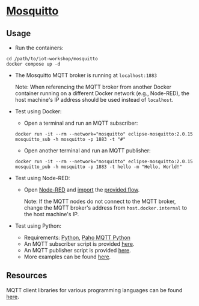 # [Mosquitto](https://mosquitto.org/)

## Usage
- Run the containers:
```
cd /path/to/iot-workshop/mosquitto
docker compose up -d
```

- The Mosquitto MQTT broker is running at `localhost:1883`

  Note: When referencing the MQTT broker from another Docker container running on a different Docker network (e.g., Node-RED), the host machine's IP address should be used instead of `localhost`.

- Test using Docker:
  - Open a terminal and run an MQTT subscriber:
  ```
  docker run -it --rm --network="mosquitto" eclipse-mosquitto:2.0.15 mosquitto_sub -h mosquitto -p 1883 -t "#"
  ```
  - Open another terminal and run an MQTT publisher:
  ```
  docker run -it --rm --network="mosquitto" eclipse-mosquitto:2.0.15 mosquitto_pub -h mosquitto -p 1883 -t hello -m "Hello, World!"
  ```

- Test using Node-RED:
  - Open [Node-RED](http://localhost:1880) and [import](https://nodered.org/docs/user-guide/editor/workspace/import-export) the [provided flow](https://github.com/thanospan/iot-workshop/blob/main/node-red/flows.json).
  
    Note: If the MQTT nodes do not connect to the MQTT broker, change the MQTT broker's address from `host.docker.internal` to the host machine's IP.

- Test using Python:
  - Requirements: [Python](https://www.python.org/), [Paho MQTT Python](https://github.com/eclipse/paho.mqtt.python)
  - An MQTT subscriber script is provided [here](https://github.com/thanospan/iot-workshop/blob/main/mosquitto/subscribe.py).
  - An MQTT publisher script is provided [here](https://github.com/thanospan/iot-workshop/blob/main/mosquitto/publish.py).
  - More examples can be found [here](https://github.com/eclipse/paho.mqtt.python/tree/master/examples).

## Resources
MQTT client libraries for various programming languages can be found [here](https://mqtt.org/software/).
